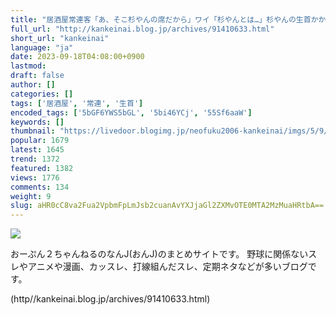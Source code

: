 ```yaml
---
title: "居酒屋常連客「あ、そこ杉やんの席だから」ワイ「杉やんとは…」杉やんの生首かかげ「こいつのことか？」 "
full_url: "http://kankeinai.blog.jp/archives/91410633.html"
short_url: "kankeinai"
language: "ja"
date: 2023-09-18T04:08:00+0900
lastmod: 
draft: false
author: []
categories: []
tags: ['居酒屋', '常連', '生首']
encoded_tags: ['5bGF6YWS5bGL', '5bi46YCj', '55Sf6aaW']
keywords: []
thumbnail: "https://livedoor.blogimg.jp/neofuku2006-kankeinai/imgs/5/9/59ec78eb.jpg"
popular: 1679
latest: 1645
trend: 1372
featured: 1382
views: 1776
comments: 134
weight: 9
slug: aHR0cC8va2Fua2VpbmFpLmJsb2cuanAvYXJjaGl2ZXMvOTE0MTA2MzMuaHRtbA==
---
```


![](https://livedoor.blogimg.jp/neofuku2006-kankeinai/imgs/5/9/59ec78eb.jpg)

<div> <p id='blog-description'>おーぷん２ちゃんねるのなんJ(おんJ)のまとめサイトです。 野球に関係ないスレやアニメや漫画、カッスレ、打線組んだスレ、定期ネタなどが多いブログです。</p> </div>

(http//kankeinai.blog.jp/archives/91410633.html)
